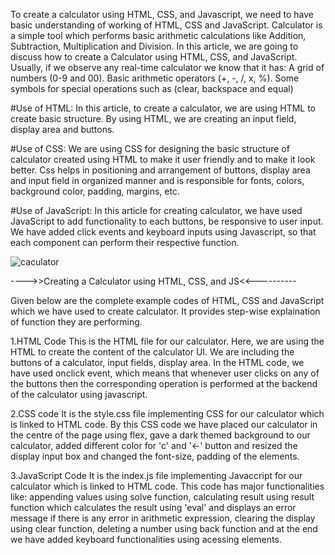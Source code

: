 To create a calculator using HTML, CSS, and Javascript, we need to have basic understanding of working of HTML, CSS and JavaScript. Calculator is a simple tool which performs basic arithmetic calculations like Addition, Subtraction, Multiplication and Division. In this article, we are going to discuss how to create a Calculator using HTML, CSS, and JavaScript. Usually, if we observe any real-time calculator we know that it has:
A grid of numbers (0-9 and 00).
Basic arithmetic operators (+, -, /, x, %).
Some symbols for special operations such as (clear, backspace and equal)

#Use of HTML:
      In this article, to create a calculator, we are using HTML to create basic structure. By using HTML, we are creating an input field, display area and buttons.

#Use of CSS:
      We are using CSS for designing the basic structure of calculator created using HTML to make it user friendly and to make it look better. Css helps in positioning and arrangement of buttons, display area and input field in organized manner and is responsible for fonts, colors, background color, padding, margins, etc.

#Use of JavaScript:
      In this article for creating calculator, we have used JavaScript to add functionality to each buttons, be responsive to user input. We have added click events and keyboard inputs using Javascript, so that each component can perform their respective function.

![caculator](https://github.com/user-attachments/assets/0f0b8194-02ab-4686-b4e8-8add1cd1f2eb)


---->>Creating a Calculator using HTML, CSS, and JS<<----------

Given below are the complete example codes of HTML, CSS and JavaScript which we have used to create calculator. It provides step-wise explaination of function they are performing.

1.HTML Code
This is the HTML file for our calculator. Here, we are using the HTML to create the content of the calculator UI. We are including the buttons of a calculator, input fields, display area.
In the HTML code, we have used onclick event, which means that whenever user clicks on any of the buttons then the corresponding operation is performed at the backend of the calculator using javascript.

2.CSS code
It is the style.css file implementing CSS for our calculator which is linked to HTML code. By this CSS code we have placed our calculator in the centre of the page using flex, gave a dark themed background to our calculator, added different color for 'c' and '←' button and resized the display input box and changed the font-size, padding of the elements.

3.JavaScript Code
It is the index.js file implementing Javaccript for our calculator which is linked to HTML code. This code has major functionalities like: appending values using solve function, calculating result using result function which calculates the result using 'eval' and displays an error message if there is any error in arithmetic expression, clearing the display using clear function, deleting a number using back function and at the end we have added keyboard functionalities using acessing elements.
